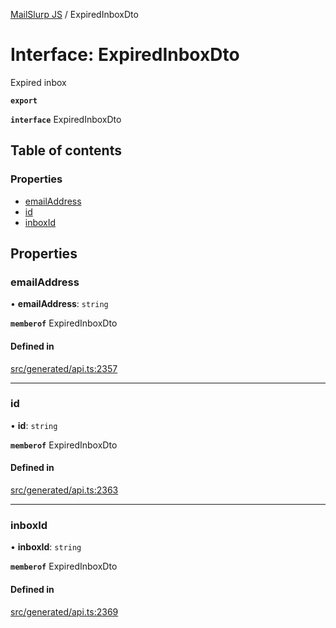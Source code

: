 [MailSlurp JS](../README.md) / ExpiredInboxDto

# Interface: ExpiredInboxDto

Expired inbox

**`export`**

**`interface`** ExpiredInboxDto

## Table of contents

### Properties

- [emailAddress](ExpiredInboxDto.md#emailaddress)
- [id](ExpiredInboxDto.md#id)
- [inboxId](ExpiredInboxDto.md#inboxid)

## Properties

### emailAddress

• **emailAddress**: `string`

**`memberof`** ExpiredInboxDto

#### Defined in

[src/generated/api.ts:2357](https://github.com/mailslurp/mailslurp-client/blob/1460b4d/src/generated/api.ts#L2357)

___

### id

• **id**: `string`

**`memberof`** ExpiredInboxDto

#### Defined in

[src/generated/api.ts:2363](https://github.com/mailslurp/mailslurp-client/blob/1460b4d/src/generated/api.ts#L2363)

___

### inboxId

• **inboxId**: `string`

**`memberof`** ExpiredInboxDto

#### Defined in

[src/generated/api.ts:2369](https://github.com/mailslurp/mailslurp-client/blob/1460b4d/src/generated/api.ts#L2369)
